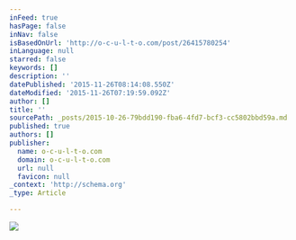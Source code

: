 ```yaml
---
inFeed: true
hasPage: false
inNav: false
isBasedOnUrl: 'http://o-c-u-l-t-o.com/post/26415780254'
inLanguage: null
starred: false
keywords: []
description: ''
datePublished: '2015-11-26T08:14:08.550Z'
dateModified: '2015-11-26T07:19:59.092Z'
author: []
title: ''
sourcePath: _posts/2015-10-26-79bdd190-fba6-4fd7-bcf3-cc5802bbd59a.md
published: true
authors: []
publisher:
  name: o-c-u-l-t-o.com
  domain: o-c-u-l-t-o.com
  url: null
  favicon: null
_context: 'http://schema.org'
_type: Article

---
```

![](http://40.media.tumblr.com/tumblr_m6l35sSxiD1qzqavpo1_1280.jpg)